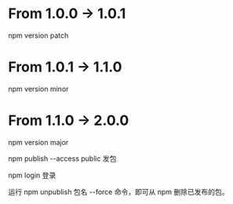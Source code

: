 
# From 1.0.0 -> 1.0.1
npm version patch
# From 1.0.1 -> 1.1.0
npm version minor
# From 1.1.0 -> 2.0.0
npm version major

npm publish --access public 发包

npm login 登录

运行 npm unpublish 包名 --force 命令，即可从 npm 删除已发布的包。
